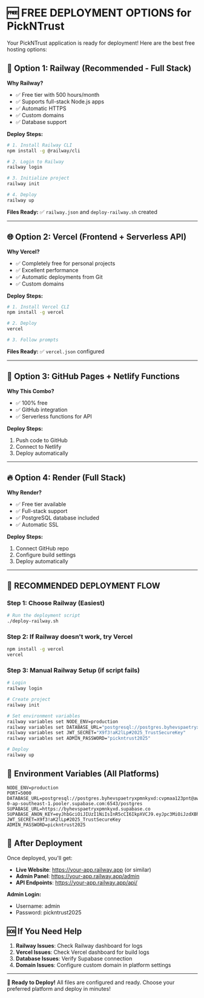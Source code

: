 # 🆓 FREE DEPLOYMENT OPTIONS for PickNTrust

Your PickNTrust application is ready for deployment! Here are the best free hosting options:

## 🚀 Option 1: Railway (Recommended - Full Stack)

**Why Railway?**
- ✅ Free tier with 500 hours/month
- ✅ Supports full-stack Node.js apps
- ✅ Automatic HTTPS
- ✅ Custom domains
- ✅ Database support

**Deploy Steps:**
```bash
# 1. Install Railway CLI
npm install -g @railway/cli

# 2. Login to Railway
railway login

# 3. Initialize project
railway init

# 4. Deploy
railway up
```

**Files Ready:** ✅ `railway.json` and `deploy-railway.sh` created

---

## 🌐 Option 2: Vercel (Frontend + Serverless API)

**Why Vercel?**
- ✅ Completely free for personal projects
- ✅ Excellent performance
- ✅ Automatic deployments from Git
- ✅ Custom domains

**Deploy Steps:**
```bash
# 1. Install Vercel CLI
npm install -g vercel

# 2. Deploy
vercel

# 3. Follow prompts
```

**Files Ready:** ✅ `vercel.json` configured

---

## 🐙 Option 3: GitHub Pages + Netlify Functions

**Why This Combo?**
- ✅ 100% free
- ✅ GitHub integration
- ✅ Serverless functions for API

**Deploy Steps:**
1. Push code to GitHub
2. Connect to Netlify
3. Deploy automatically

---

## 🔥 Option 4: Render (Full Stack)

**Why Render?**
- ✅ Free tier available
- ✅ Full-stack support
- ✅ PostgreSQL database included
- ✅ Automatic SSL

**Deploy Steps:**
1. Connect GitHub repo
2. Configure build settings
3. Deploy automatically

---

## 🎯 RECOMMENDED DEPLOYMENT FLOW

### Step 1: Choose Railway (Easiest)
```bash
# Run the deployment script
./deploy-railway.sh
```

### Step 2: If Railway doesn't work, try Vercel
```bash
npm install -g vercel
vercel
```

### Step 3: Manual Railway Setup (if script fails)
```bash
# Login
railway login

# Create project
railway init

# Set environment variables
railway variables set NODE_ENV=production
railway variables set DATABASE_URL="postgresql://postgres.byhevspaetryxpmnkyxd:cvpmaa123pnt@aws-0-ap-southeast-1.pooler.supabase.com:6543/postgres"
railway variables set JWT_SECRET="X9f3!aK2lLp#2025_TrustSecureKey"
railway variables set ADMIN_PASSWORD="pickntrust2025"

# Deploy
railway up
```

## 🔧 Environment Variables (All Platforms)

```env
NODE_ENV=production
PORT=5000
DATABASE_URL=postgresql://postgres.byhevspaetryxpmnkyxd:cvpmaa123pnt@aws-0-ap-southeast-1.pooler.supabase.com:6543/postgres
SUPABASE_URL=https://byhevspaetryxpmnkyxd.supabase.co
SUPABASE_ANON_KEY=eyJhbGciOiJIUzI1NiIsInR5cCI6IkpXVCJ9.eyJpc3MiOiJzdXBhYmFzZSIsInJlZiI6ImJ5aGV2c3BhZXRyeXhwbW5reXhkIiwicm9sZSI6ImFub24iLCJpYXQiOjE3NTQxMzQ2NzMsImV4cCI6MjA2OTcxMDY3M30.77OtZdtskXkvdNIrRKjb53EBWeL1kmQJcbcsNueXxBU
JWT_SECRET=X9f3!aK2lLp#2025_TrustSecureKey
ADMIN_PASSWORD=pickntrust2025
```

## 🎉 After Deployment

Once deployed, you'll get:
- **Live Website**: https://your-app.railway.app (or similar)
- **Admin Panel**: https://your-app.railway.app/admin
- **API Endpoints**: https://your-app.railway.app/api/

**Admin Login:**
- Username: admin
- Password: pickntrust2025

## 🆘 If You Need Help

1. **Railway Issues**: Check Railway dashboard for logs
2. **Vercel Issues**: Check Vercel dashboard for build logs
3. **Database Issues**: Verify Supabase connection
4. **Domain Issues**: Configure custom domain in platform settings

---

**🚀 Ready to Deploy!** All files are configured and ready. Choose your preferred platform and deploy in minutes!
